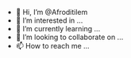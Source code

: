 - 👋 Hi, I’m @Afroditilem
- 👀 I’m interested in ...
- 🌱 I’m currently learning ...
- 💞️ I’m looking to collaborate on ...
- 📫 How to reach me ...

<!---
Afroditilem/Afroditilem is a ✨ special ✨ repository because its `README.md` (this file) appears on your GitHub profile.
You can click the Preview link to take a look at your changes.
--->
